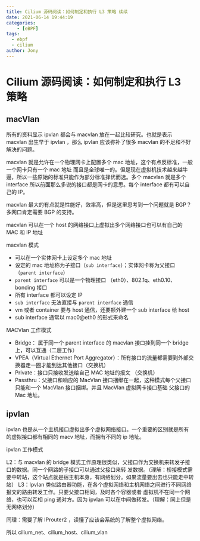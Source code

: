 ```yaml
---
title: Cilium 源码阅读：如何制定和执行 L3 策略 续续
date: 2021-06-14 19:44:19
categories: 
	- [eBPF]
tags:
  - ebpf
  - cilium
author: Jony
---
```




# Cilium 源码阅读：如何制定和执行 L3 策略


## macVlan

所有的资料显示 ipvlan 都会与 macvlan 放在一起比较研究。也就是表示 macvlan 出生早于 ipvlan ，那么 ipvlan 应该弥补了很多 macvlan 的不足和不好解决的问题。

macvlan 就是允许在一个物理网卡上配置多个 mac 地址，这个有点反标准，一般一个网卡只有一个 mac 地址
而且是全球唯一的。但是现在虚拟机技术越来越牛逼，所以一些原始的标准只能作为部分标准择优而选。多个 macvlan 就是多个 interface 所以前面那么多说的接口都是网卡的意思。每个 interface 都有可以自己的 IP。

macvlan 最大的有点就是性能好，效率高，但是这里思考到一个问题就是 BGP？多网口肯定需要 BGP 的支持。

macvlan 可以在一个 host 的网络接口上虚拟出多个网络接口也可以有自己的 MAC 和 IP 地址

macvlan 模式

- 可以在一个实体网卡上设定多个 mac 地址
- 设定的 mac 地址称为子接口（`sub interface`）；实体网卡称为父接口（`parent interface`）
- `parent interface` 可以是一个物理接口 （eth0）、802.1q、eth0.10、bonding 接口
- 所有 interface 都可以设定 IP
- `sub interface` 无法直接与 `parent interface` 通信
- vm 或者 container 要与 host 通信，还要额外建一个 sub interface 给 host
- sub interface 通常以 mac0@eth0 的形式来命名

MACVlan 工作模式
- Bridge： 属于同一个 parent interface 的 macvlan 接口挂到同一个 bridge 上，可以互通（二层工作）
- VPEA（Virtual Ethernet Port Aggregator）：所有接口的流量都需要到外部交换器走一圈才能到达其他接口（交换机）
- Private：接口只接收发送给自己 MAC 地址的报文 （交换机）
- Passthru：父接口和响应的 MacVlan 接口捆绑在一起，这种模式每个父接口只能和一个 MacVlan 接口捆绑。并且 MacVlan 虚拟网卡接口基础 父接口的 Mac 地址。


## ipvlan 

ipvlan 也是从一个主机接口虚拟出多个虚拟网络接口。一个重要的区别就是所有的虚拟接口都有相同的 macv 地址，而拥有不同的 ip 地址。

ipvlan 工作模式

L2：与 macvlan 的 bridge 模式工作原理很类似，父接口作为交换机来转发子接口的数据。同一个网路的子接口可以通过父接口来转
发数据。（理解：桥接模式需要中转站，这个站点就是宿主机本身，有网络划分。如果流量要出去也只能走中转站）
L3：Ipvlan 类似路由器功能，在各个虚拟网络和主机网络之间进行不同网络报文的路由转发工作。只要父接口相同，及时各个容器或者
虚拟机不在同一个网络，也可以互相 ping 通对方。因为 ipvlan 可以在中间做转发。（理解：同上但是无网络划分）

同理：需要了解 IProuter2 ，读懂了应该会系统的了解整个虚拟网络。

所以 cilium_net、cilium_host、cilium_vlan










